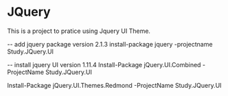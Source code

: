 # JQuery
This is a project to pratice using Jquery UI Theme.


-- add jquery package version 2.1.3
install-package jquery -projectname Study.JQuery.UI

-- install jquery UI version 1.11.4
Install-Package jQuery.UI.Combined -ProjectName Study.JQuery.UI



Install-Package jQuery.UI.Themes.Redmond -ProjectName Study.JQuery.UI